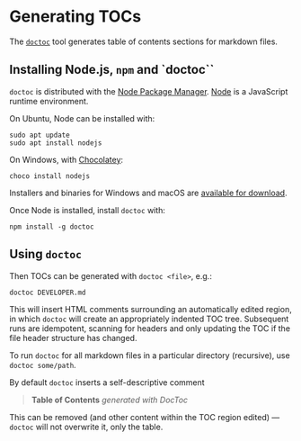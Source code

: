 # Generating TOCs

The [`doctoc`](https://www.npmjs.com/package/doctoc) tool generates table of contents sections for markdown files.

## Installing Node.js, `npm` and `doctoc``

`doctoc` is distributed with the [Node Package Manager](https://docs.npmjs.com/cli/v7/configuring-npm/install). [Node](https://nodejs.org/en) is a JavaScript runtime environment.

On Ubuntu, Node can be installed with:

```shell
sudo apt update
sudo apt install nodejs
```

On Windows, with [Chocolatey](https://community.chocolatey.org/packages/nodejs):

```shell
choco install nodejs
```

Installers and binaries for Windows and macOS are [available for download](https://nodejs.org/en/download).

Once Node is installed, install `doctoc` with:

```shell
npm install -g doctoc
```

## Using `doctoc`

Then TOCs can be generated with `doctoc <file>`, e.g.:

```shell
doctoc DEVELOPER.md
```

This will insert HTML comments surrounding an automatically edited region, in which `doctoc` will create an appropriately indented TOC tree. Subsequent runs are idempotent, scanning for headers and only updating the TOC if the file header structure has changed.

To run `doctoc` for all markdown files in a particular directory (recursive), use `doctoc some/path`.

By default `doctoc` inserts a self-descriptive comment

> **Table of Contents** *generated with DocToc*

This can be removed (and other content within the TOC region edited) &mdash; `doctoc` will not overwrite it, only the table.
